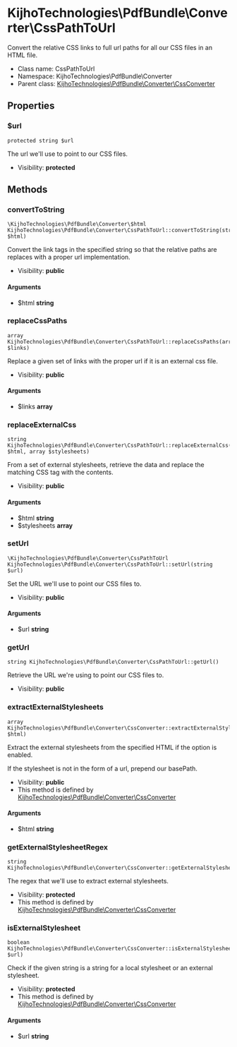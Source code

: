 KijhoTechnologies\PdfBundle\Converter\CssPathToUrl
===============

Convert the relative CSS links to full url paths for all our CSS files in
an HTML file.




* Class name: CssPathToUrl
* Namespace: KijhoTechnologies\PdfBundle\Converter
* Parent class: [KijhoTechnologies\PdfBundle\Converter\CssConverter](KijhoTechnologies-PdfBundle-Converter-CssConverter.md)





Properties
----------


### $url

```
protected string $url
```

The url we'll use to point to our CSS files.



* Visibility: **protected**


Methods
-------


### convertToString

```
\KijhoTechnologies\PdfBundle\Converter\$html KijhoTechnologies\PdfBundle\Converter\CssPathToUrl::convertToString(string $html)
```

Convert the link tags in the specified string so that the relative
paths are replaces with a proper url implementation.



* Visibility: **public**

#### Arguments

* $html **string**



### replaceCssPaths

```
array KijhoTechnologies\PdfBundle\Converter\CssPathToUrl::replaceCssPaths(array $links)
```

Replace a given set of links with the proper url if it is an external
css file.



* Visibility: **public**

#### Arguments

* $links **array**



### replaceExternalCss

```
string KijhoTechnologies\PdfBundle\Converter\CssPathToUrl::replaceExternalCss(string $html, array $stylesheets)
```

From a set of external stylesheets, retrieve the data and replace the
matching CSS tag with the contents.



* Visibility: **public**

#### Arguments

* $html **string**
* $stylesheets **array**



### setUrl

```
\KijhoTechnologies\PdfBundle\Converter\CssPathToUrl KijhoTechnologies\PdfBundle\Converter\CssPathToUrl::setUrl(string $url)
```

Set the URL we'll use to point our CSS files to.



* Visibility: **public**

#### Arguments

* $url **string**



### getUrl

```
string KijhoTechnologies\PdfBundle\Converter\CssPathToUrl::getUrl()
```

Retrieve the URL we're using to point our CSS files to.



* Visibility: **public**



### extractExternalStylesheets

```
array KijhoTechnologies\PdfBundle\Converter\CssConverter::extractExternalStylesheets(string $html)
```

Extract the external stylesheets from the specified HTML if the option is
enabled.

<p>If the stylesheet is not in the form of a url, prepend our
basePath.</p>

* Visibility: **public**
* This method is defined by [KijhoTechnologies\PdfBundle\Converter\CssConverter](KijhoTechnologies-PdfBundle-Converter-CssConverter.md)

#### Arguments

* $html **string**



### getExternalStylesheetRegex

```
string KijhoTechnologies\PdfBundle\Converter\CssConverter::getExternalStylesheetRegex()
```

The regex that we'll use to extract external stylesheets.



* Visibility: **protected**
* This method is defined by [KijhoTechnologies\PdfBundle\Converter\CssConverter](KijhoTechnologies-PdfBundle-Converter-CssConverter.md)



### isExternalStylesheet

```
boolean KijhoTechnologies\PdfBundle\Converter\CssConverter::isExternalStylesheet(string $url)
```

Check if the given string is a string for a local stylesheet or an
external stylesheet.



* Visibility: **protected**
* This method is defined by [KijhoTechnologies\PdfBundle\Converter\CssConverter](KijhoTechnologies-PdfBundle-Converter-CssConverter.md)

#### Arguments

* $url **string**


